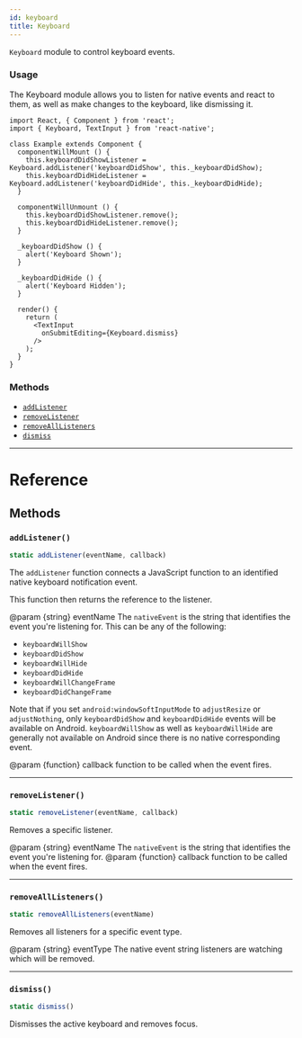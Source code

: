 ```yaml
---
id: keyboard
title: Keyboard
---
```


`Keyboard` module to control keyboard events.

### Usage

The Keyboard module allows you to listen for native events and react to them, as
well as make changes to the keyboard, like dismissing it.

```
import React, { Component } from 'react';
import { Keyboard, TextInput } from 'react-native';

class Example extends Component {
  componentWillMount () {
    this.keyboardDidShowListener = Keyboard.addListener('keyboardDidShow', this._keyboardDidShow);
    this.keyboardDidHideListener = Keyboard.addListener('keyboardDidHide', this._keyboardDidHide);
  }

  componentWillUnmount () {
    this.keyboardDidShowListener.remove();
    this.keyboardDidHideListener.remove();
  }

  _keyboardDidShow () {
    alert('Keyboard Shown');
  }

  _keyboardDidHide () {
    alert('Keyboard Hidden');
  }

  render() {
    return (
      <TextInput
        onSubmitEditing={Keyboard.dismiss}
      />
    );
  }
}
```


### Methods

- [`addListener`](keyboard.md#addlistener)
- [`removeListener`](keyboard.md#removelistener)
- [`removeAllListeners`](keyboard.md#removealllisteners)
- [`dismiss`](keyboard.md#dismiss)




---

# Reference

## Methods

### `addListener()`

```javascript
static addListener(eventName, callback)
```


The `addListener` function connects a JavaScript function to an identified native
keyboard notification event.

This function then returns the reference to the listener.

@param {string} eventName The `nativeEvent` is the string that identifies the event you're listening for.  This
can be any of the following:

- `keyboardWillShow`
- `keyboardDidShow`
- `keyboardWillHide`
- `keyboardDidHide`
- `keyboardWillChangeFrame`
- `keyboardDidChangeFrame`

Note that if you set `android:windowSoftInputMode` to `adjustResize`  or `adjustNothing`,
only `keyboardDidShow` and `keyboardDidHide` events will be available on Android.
`keyboardWillShow` as well as `keyboardWillHide` are generally not available on Android
since there is no native corresponding event.

@param {function} callback function to be called when the event fires.




---

### `removeListener()`

```javascript
static removeListener(eventName, callback)
```


Removes a specific listener.

@param {string} eventName The `nativeEvent` is the string that identifies the event you're listening for.
@param {function} callback function to be called when the event fires.




---

### `removeAllListeners()`

```javascript
static removeAllListeners(eventName)
```


Removes all listeners for a specific event type.

@param {string} eventType The native event string listeners are watching which will be removed.




---

### `dismiss()`

```javascript
static dismiss()
```


Dismisses the active keyboard and removes focus.




